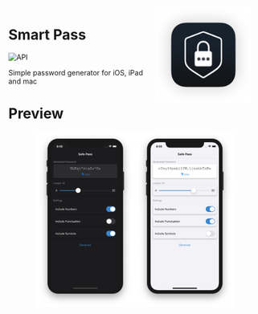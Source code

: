 <img src="Assets/icon.png" width="192" align="right" hspace="20"/>

Smart Pass
======

![API](https://img.shields.io/badge/Swift-5.0%2B-red)

Simple password generator for iOS, iPad and mac



# Preview

<p align="center">
<img src="Assets/screenshot.png" height="350"/>